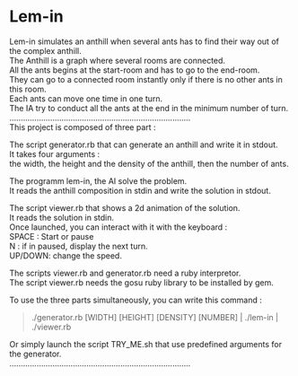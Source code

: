# Lem-in
Lem-in simulates an anthill when several ants has to find their way out of the complex anthill.  
The Anthill is a graph where several rooms are connected.  
All the ants begins at the start-room and has to go to the end-room.  
They can go to a connected room instantly only if there is no other ants in this room.  
Each ants can move one time in one turn.  
The IA try to conduct all the ants at the end in the minimum number of turn.  
................................................................................  
This project is composed of three part :  
  
The script generator.rb that can generate an anthill and write it in stdout.  
It takes four arguments :  
the width, the height and the density of the anthill, then the number of ants.  
  
The programm lem-in, the AI solve the problem.  
It reads the anthill composition in stdin and write the solution in stdout.  
  
The script viewer.rb that shows a 2d animation of the solution.  
It reads the solution in stdin.  
Once launched, you can interact with it with the keyboard :  
SPACE : Start or pause  
N :  if in paused, display the next turn.  
UP/DOWN: change the speed.  
  
The scripts viewer.rb and generator.rb need a ruby interpretor.  
The script viewer.rb needs the gosu ruby library to be installed by gem.  

To use the three parts simultaneously, you can write this command :
> ./generator.rb [WIDTH] [HEIGHT] [DENSITY] [NUMBER] | ./lem-in | ./viewer.rb  

Or simply launch the script TRY_ME.sh that use predefined arguments for the generator.  
................................................................................
